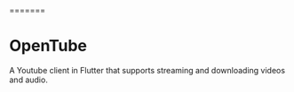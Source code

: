 =======
# OpenTube
A Youtube client in Flutter that supports streaming and downloading videos and audio.